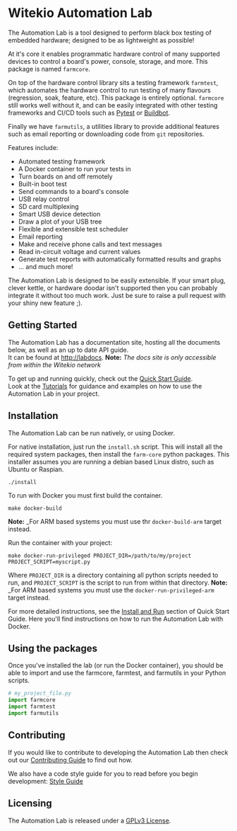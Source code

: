 # Witekio Automation Lab

The Automation Lab is a tool designed to perform black box testing of embedded hardware; designed to be as lightweight as possible!

At it's core it enables programmatic hardware control of many supported devices to control a board's power, console, storage, and more.
This package is named `farmcore`.

On top of the hardware control library sits a testing framework `farmtest`, which automates the hardware control to run testing of many flavours (regression, soak, feature, etc). This package is entirely optional.
`farmcore` still works well without it, and can be easily integrated with other testing frameworks and CI/CD tools such as [Pytest](https://docs.pytest.org/) or [Buildbot](https://buildbot.net/).

Finally we have `farmutils`, a utilities library to provide additional features such as email reporting or downloading code from `git` repositories.

Features include:

* Automated testing framework
* A Docker container to run your tests in
* Turn boards on and off remotely
* Built-in boot test
* Send commands to a board's console
* USB relay control
* SD card multiplexing
* Smart USB device detection
* Draw a plot of your USB tree
* Flexible and extensible test scheduler
* Email reporting
* Make and receive phone calls and text messages
* Read in-circuit voltage and current values
* Generate test reports with automatically formatted results and graphs
* ... and much more!

The Automation Lab is designed to be easily extensible. If your smart plug, clever kettle, or hardware doodar isn't supported then you can probably integrate it without too much work.
Just be sure to raise a pull request with your shiny new feature ;).

## Getting Started

The Automation Lab has a documentation site, hosting all the documents below, as well as an up to date API guide.  
It can be found at [http://labdocs](http://labdocs).
**Note:** _The docs site is only accessible from within the Witekio network_

To get up and running quickly, check out the [Quick Start Guide](./docs/quick-start-guide/1-introduction.md).  
Look at the [Tutorials](./docs/tutorials/1-tutorial-introduction.md) for guidance and examples on how to use the Automation Lab in your project.

## Installation

The Automation Lab can be run natively, or using Docker.

For native installation, just run the `install.sh` script.
This will install all the required system packages, then install the `farm-core` python packages.
This installer assumes you are running a debian based Linux distro, such as Ubuntu or Raspian.

```shell
./install
```

To run with Docker you must first build the container.

```shell
make docker-build
```

**Note:** _For ARM based systems you must use thr `docker-build-arm` target instead.

Run the container with your project:

```shell
make docker-run-privileged PROJECT_DIR=/path/to/my/project PROJECT_SCRIPT=myscript.py
```

Where `PROJECT_DIR` is a directory containing all python scripts needed to run, and `PROJECT_SCRIPT` is the script to run from within that directory.
**Note:** _For ARM based systems you must use the `docker-run-privileged-arm` target instead.

For more detailed instructions, see the [Install and Run](./docs/quick-start-guide/2-install-and-run.md) section of Quick Start Guide.
Here you'll find instructions on how to run the Automation Lab with Docker.

## Using the packages

Once you've installed the lab (or run the Docker container), you should be able to import and use the farmcore, farmtest, and farmutils in your Python scripts.

```python
# my_project_file.py
import farmcore
import farmtest
import farmutils
```

## Contributing

If you would like to contribute to developing the Automation Lab then check out our [Contributing Guide](./docs/how-to-contribute.md) to find out how.

We also have a code style guide for you to read before you begin development: [Style Guide](./docs/style-guide.md)

## Licensing

The Automation Lab is released under a [GPLv3 License](LICENSE.txt).
